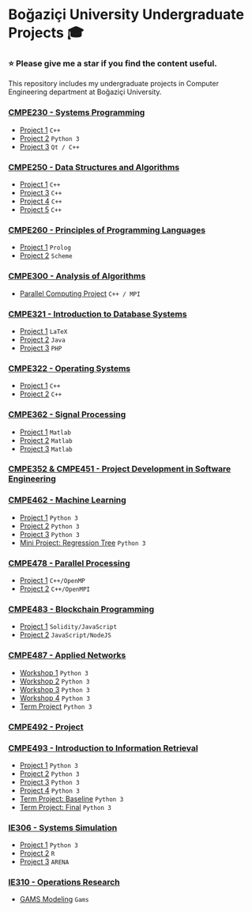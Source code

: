 # Boğaziçi University Undergraduate Projects :mortar_board:
### :star: Please give me a star if you find the content useful.
This repository includes my undergraduate projects in Computer Engineering department at Boğaziçi University.

### [CMPE230 - Systems Programming](/CMPE230)
- [Project 1](/CMPE230/Project1) `C++`
- [Project 2](/CMPE230/Project2) `Python 3`
- [Project 3](/CMPE230/Project3) `Qt / C++`

### [CMPE250 - Data Structures and Algorithms](/CMPE250)
- [Project 1](/CMPE250/Project1) `C++`
- [Project 3](/CMPE250/Project3) `C++`
- [Project 4](/CMPE250/project4) `C++`
- [Project 5](/CMPE250/Project5) `C++`

### [CMPE260 - Principles of Programming Languages](/CMPE260)
- [Project 1](/CMPE260/Project1) `Prolog`
- [Project 2](/CMPE260/Project2) `Scheme`

### [CMPE300 - Analysis of Algorithms](/CMPE300)
- [Parallel Computing Project](/CMPE300) `C++ / MPI`

### [CMPE321 - Introduction to Database Systems](/CMPE321)
- [Project 1](/CMPE321/Project1) `LaTeX`
- [Project 2](/CMPE321/Project2) `Java`
- [Project 3](/CMPE321/Project3) `PHP`

### [CMPE322 - Operating Systems](/cmpe322)
- [Project 1](/CMPE322/Project1) `C++`
- [Project 2](/CMPE322/Project2) `C++`

### [CMPE362 - Signal Processing](/cmpe362)
- [Project 1](/CMPE362/Project1) `Matlab`
- [Project 2](/CMPE362/Project2) `Matlab`
- [Project 3](/CMPE362/Project3) `Matlab`

### [CMPE352 & CMPE451 - Project Development in Software Engineering](https://github.com/bounswe/bounswe2019group6)

### [CMPE462 - Machine Learning](/CMPE462)
- [Project 1](/CMPE462/Projects/Project1) `Python 3`
- [Project 2](/CMPE462/Projects/Project2) `Python 3`
- [Project 3](/CMPE462/Projects/Project3) `Python 3`
- [Mini Project: Regression Tree](/CMPE462/Mini-Project/Regression-Tree) `Python 3`

### [CMPE478 - Parallel Processing](/CMPE478)
- [Project 1](/CMPE478/Project1) `C++/OpenMP`
- [Project 2](/CMPE478/Project2) `C++/OpenMPI`

### [CMPE483 - Blockchain Programming](/CMPE483)
- [Project 1](/CMPE483/Project1) `Solidity/JavaScript`
- [Project 2](/CMPE483/Project2) `JavaScript/NodeJS`

### [CMPE487 - Applied Networks](/CMPE487)
- [Workshop 1](https://github.com/barandenizkorkmaz/bogazici-university-undergraduate-projects/tree/master/CMPE487/Workshop1:%20Netcat%20Chat) `Python 3`
- [Workshop 2](https://github.com/barandenizkorkmaz/bogazici-university-undergraduate-projects/tree/master/CMPE487/Workshop2:%20PyChat) `Python 3`
- [Workshop 3](https://github.com/barandenizkorkmaz/bogazici-university-undergraduate-projects/tree/master/CMPE487/Workshop3:%20Zeroconf) `Python 3`
- [Workshop 4](https://github.com/barandenizkorkmaz/bogazici-university-undergraduate-projects/tree/master/CMPE487/Workshop4:%20Social%20Torrent) `Python 3`
- [Term Project](https://github.com/barandenizkorkmaz/bogazici-university-undergraduate-projects/tree/master/CMPE487/Term%20Project:%20Uno%20Card%20Game) `Python 3`

### [CMPE492 - Project](/CMPE492)

### [CMPE493 - Introduction to Information Retrieval](/CMPE493)
- [Project 1](/CMPE493/Project1) `Python 3`
- [Project 2](/CMPE493/Project2) `Python 3`
- [Project 3](/CMPE493/Project3) `Python 3`
- [Project 4](/CMPE493/Project4) `Python 3`
- [Term Project: Baseline](https://github.com/barandenizkorkmaz/bogazici-university-undergraduate-projects/tree/master/CMPE493/Term%20Project/Baseline) `Python 3`
- [Term Project: Final](https://github.com/barandenizkorkmaz/bogazici-university-undergraduate-projects/tree/master/CMPE493/Term%20Project/Final) `Python 3`

### [IE306 - Systems Simulation](/IE306)
- [Project 1](/IE306/Project1) `Python 3`
- [Project 2](/IE306/Project2) `R`
- [Project 3](/IE306/Project3) `ARENA`

### [IE310 - Operations Research](/IE310)
- [GAMS Modeling](/IE310) `Gams`

